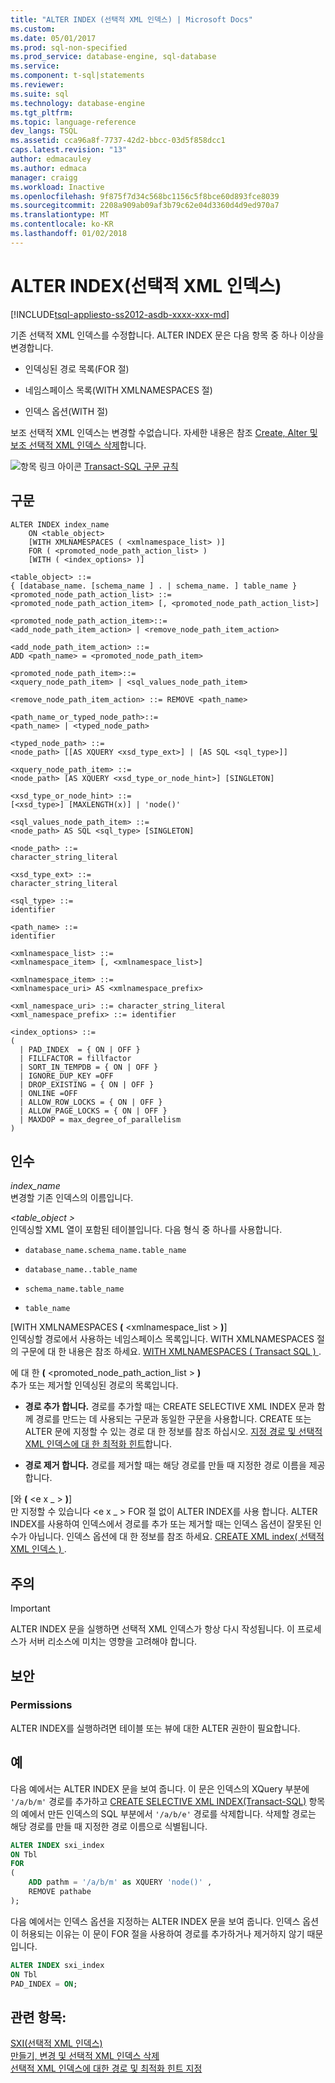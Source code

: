 ```yaml
---
title: "ALTER INDEX (선택적 XML 인덱스) | Microsoft Docs"
ms.custom: 
ms.date: 05/01/2017
ms.prod: sql-non-specified
ms.prod_service: database-engine, sql-database
ms.service: 
ms.component: t-sql|statements
ms.reviewer: 
ms.suite: sql
ms.technology: database-engine
ms.tgt_pltfrm: 
ms.topic: language-reference
dev_langs: TSQL
ms.assetid: cca96a8f-7737-42d2-bbcc-03d5f858dcc1
caps.latest.revision: "13"
author: edmacauley
ms.author: edmaca
manager: craigg
ms.workload: Inactive
ms.openlocfilehash: 9f875f7d34c568bc1156c5f8bce60d893fce8039
ms.sourcegitcommit: 2208a909ab09af3b79c62e04d3360d4d9ed970a7
ms.translationtype: MT
ms.contentlocale: ko-KR
ms.lasthandoff: 01/02/2018
---
```

# <a name="alter-index-selective-xml-indexes"></a>ALTER INDEX(선택적 XML 인덱스)
[!INCLUDE[tsql-appliesto-ss2012-asdb-xxxx-xxx-md](../../includes/tsql-appliesto-ss2012-asdb-xxxx-xxx-md.md)]

  기존 선택적 XML 인덱스를 수정합니다. ALTER INDEX 문은 다음 항목 중 하나 이상을 변경합니다.  
  
-   인덱싱된 경로 목록(FOR 절)  
  
-   네임스페이스 목록(WITH XMLNAMESPACES 절)  
  
-   인덱스 옵션(WITH 절)  
  
 보조 선택적 XML 인덱스는 변경할 수없습니다. 자세한 내용은 참조 [Create, Alter 및 보조 선택적 XML 인덱스 삭제](../../relational-databases/xml/create-alter-and-drop-secondary-selective-xml-indexes.md)합니다.  
  
 ![항목 링크 아이콘](../../database-engine/configure-windows/media/topic-link.gif "항목 링크 아이콘") [Transact-SQL 구문 규칙](../../t-sql/language-elements/transact-sql-syntax-conventions-transact-sql.md)  
  
## <a name="syntax"></a>구문  
  
```  
ALTER INDEX index_name  
    ON <table_object>   
    [WITH XMLNAMESPACES ( <xmlnamespace_list> )]  
    FOR ( <promoted_node_path_action_list> )  
    [WITH ( <index_options> )]  
  
<table_object> ::=   
{ [database_name. [schema_name ] . | schema_name. ] table_name }  
<promoted_node_path_action_list> ::=   
<promoted_node_path_action_item> [, <promoted_node_path_action_list>]  
  
<promoted_node_path_action_item>::=   
<add_node_path_item_action> | <remove_node_path_item_action>  
  
<add_node_path_item_action> ::=  
ADD <path_name> = <promoted_node_path_item>  
  
<promoted_node_path_item>::=  
<xquery_node_path_item> | <sql_values_node_path_item>  
  
<remove_node_path_item_action> ::= REMOVE <path_name>   
  
<path_name_or_typed_node_path>::=   
<path_name> | <typed_node_path>  
  
<typed_node_path> ::=   
<node_path> [[AS XQUERY <xsd_type_ext>] | [AS SQL <sql_type>]]  
  
<xquery_node_path_item> ::=   
<node_path> [AS XQUERY <xsd_type_or_node_hint>] [SINGLETON]  
  
<xsd_type_or_node_hint> ::=   
[<xsd_type>] [MAXLENGTH(x)] | 'node()'  
  
<sql_values_node_path_item> ::=   
<node_path> AS SQL <sql_type> [SINGLETON]  
  
<node_path> ::=   
character_string_literal  
  
<xsd_type_ext> ::=   
character_string_literal  
  
<sql_type> ::=   
identifier  
  
<path_name> ::=   
identifier  
  
<xmlnamespace_list> ::=   
<xmlnamespace_item> [, <xmlnamespace_list>]  
  
<xmlnamespace_item> ::=   
<xmlnamespace_uri> AS <xmlnamespace_prefix>  
  
<xml_namespace_uri> ::= character_string_literal  
<xml_namespace_prefix> ::= identifier  
  
<index_options> ::=   
(   
  | PAD_INDEX  = { ON | OFF }  
  | FILLFACTOR = fillfactor  
  | SORT_IN_TEMPDB = { ON | OFF }  
  | IGNORE_DUP_KEY =OFF  
  | DROP_EXISTING = { ON | OFF }  
  | ONLINE =OFF  
  | ALLOW_ROW_LOCKS = { ON | OFF }  
  | ALLOW_PAGE_LOCKS = { ON | OFF }  
  | MAXDOP = max_degree_of_parallelism  
)  
```  
  
##  <a name="Arguments"></a> 인수  
 *index_name*  
 변경할 기존 인덱스의 이름입니다.  
  
 *\<table_object >*  
 인덱싱할 XML 열이 포함된 테이블입니다. 다음 형식 중 하나를 사용합니다.  
  
-   `database_name.schema_name.table_name`  
  
-   `database_name..table_name`  
  
-   `schema_name.table_name`  
  
-   `table_name`  
  
 [WITH XMLNAMESPACES **(** \<xmlnamespace_list > **)**]  
 인덱싱할 경로에서 사용하는 네임스페이스 목록입니다. WITH XMLNAMESPACES 절의 구문에 대 한 내용은 참조 하세요. [WITH XMLNAMESPACES &#40; Transact SQL &#41; ](../../t-sql/xml/with-xmlnamespaces.md).  
  
 에 대 한 **(** \<promoted_node_path_action_list > **)**  
 추가 또는 제거할 인덱싱된 경로의 목록입니다.  
  
-   **경로 추가 합니다.** 경로를 추가할 때는 CREATE SELECTIVE XML INDEX 문과 함께 경로를 만드는 데 사용되는 구문과 동일한 구문을 사용합니다. CREATE 또는 ALTER 문에 지정할 수 있는 경로 대 한 정보를 참조 하십시오. [지정 경로 및 선택적 XML 인덱스에 대 한 최적화 힌트](../../relational-databases/xml/specify-paths-and-optimization-hints-for-selective-xml-indexes.md)합니다.  
  
-   **경로 제거 합니다.** 경로를 제거할 때는 해당 경로를 만들 때 지정한 경로 이름을 제공합니다.  
  
 [와 **(** \<e x _ > **)**]  
 만 지정할 수 있습니다 \<e x _ > FOR 절 없이 ALTER INDEX를 사용 합니다. ALTER INDEX를 사용하여 인덱스에서 경로를 추가 또는 제거할 때는 인덱스 옵션이 잘못된 인수가 아닙니다. 인덱스 옵션에 대 한 정보를 참조 하세요. [CREATE XML index&#40; 선택적 XML 인덱스 &#41; ](../../t-sql/statements/create-xml-index-selective-xml-indexes.md).  
  
## <a name="remarks"></a>주의  
  
> [!IMPORTANT]  
>  ALTER INDEX 문을 실행하면 선택적 XML 인덱스가 항상 다시 작성됩니다. 이 프로세스가 서버 리소스에 미치는 영향을 고려해야 합니다.  
  
## <a name="security"></a>보안  
  
### <a name="permissions"></a>Permissions  
 ALTER INDEX를 실행하려면 테이블 또는 뷰에 대한 ALTER 권한이 필요합니다.  
  
## <a name="examples"></a>예  
 다음 예에서는 ALTER INDEX 문을 보여 줍니다. 이 문은 인덱스의 XQuery 부분에 `'/a/b/m'` 경로를 추가하고 [CREATE SELECTIVE XML INDEX&#40;Transact-SQL&#41;](../../t-sql/statements/create-selective-xml-index-transact-sql.md) 항목의 예에서 만든 인덱스의 SQL 부분에서 `'/a/b/e'` 경로를 삭제합니다. 삭제할 경로는 해당 경로를 만들 때 지정한 경로 이름으로 식별됩니다.  
  
```sql  
ALTER INDEX sxi_index  
ON Tbl  
FOR   
(  
    ADD pathm = '/a/b/m' as XQUERY 'node()' ,  
    REMOVE pathabe  
);  
```  
  
 다음 예에서는 인덱스 옵션을 지정하는 ALTER INDEX 문을 보여 줍니다. 인덱스 옵션이 허용되는 이유는 이 문이 FOR 절을 사용하여 경로를 추가하거나 제거하지 않기 때문입니다.  
  
```sql  
ALTER INDEX sxi_index  
ON Tbl  
PAD_INDEX = ON;  
```  
  
## <a name="see-also"></a>관련 항목:  
 [SXI&#40;선택적 XML 인덱스&#41;](../../relational-databases/xml/selective-xml-indexes-sxi.md)   
 [만들기, 변경 및 선택적 XML 인덱스 삭제](../../relational-databases/xml/create-alter-and-drop-selective-xml-indexes.md)   
 [선택적 XML 인덱스에 대한 경로 및 최적화 힌트 지정](../../relational-databases/xml/specify-paths-and-optimization-hints-for-selective-xml-indexes.md)  
  
  
